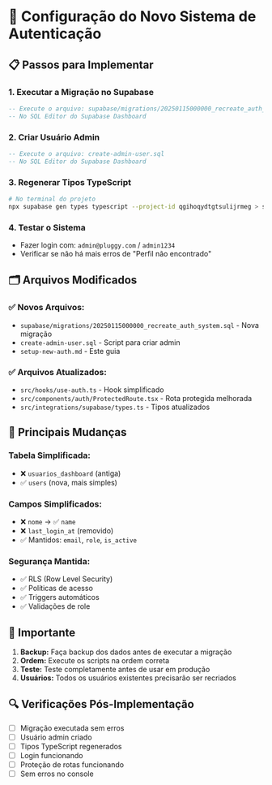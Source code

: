 # 🔐 Configuração do Novo Sistema de Autenticação

## 📋 Passos para Implementar

### 1. **Executar a Migração no Supabase**
```sql
-- Execute o arquivo: supabase/migrations/20250115000000_recreate_auth_system.sql
-- No SQL Editor do Supabase Dashboard
```

### 2. **Criar Usuário Admin**
```sql
-- Execute o arquivo: create-admin-user.sql
-- No SQL Editor do Supabase Dashboard
```

### 3. **Regenerar Tipos TypeScript**
```bash
# No terminal do projeto
npx supabase gen types typescript --project-id qgihoqydtgtsulijrmeg > src/integrations/supabase/types.ts
```

### 4. **Testar o Sistema**
- Fazer login com: `admin@pluggy.com` / `admin1234`
- Verificar se não há mais erros de "Perfil não encontrado"

## 🗂️ Arquivos Modificados

### ✅ **Novos Arquivos:**
- `supabase/migrations/20250115000000_recreate_auth_system.sql` - Nova migração
- `create-admin-user.sql` - Script para criar admin
- `setup-new-auth.md` - Este guia

### ✅ **Arquivos Atualizados:**
- `src/hooks/use-auth.ts` - Hook simplificado
- `src/components/auth/ProtectedRoute.tsx` - Rota protegida melhorada
- `src/integrations/supabase/types.ts` - Tipos atualizados

## 🔧 **Principais Mudanças**

### **Tabela Simplificada:**
- ❌ `usuarios_dashboard` (antiga)
- ✅ `users` (nova, mais simples)

### **Campos Simplificados:**
- ❌ `nome` → ✅ `name`
- ❌ `last_login_at` (removido)
- ✅ Mantidos: `email`, `role`, `is_active`

### **Segurança Mantida:**
- ✅ RLS (Row Level Security)
- ✅ Políticas de acesso
- ✅ Triggers automáticos
- ✅ Validações de role

## 🚨 **Importante**

1. **Backup:** Faça backup dos dados antes de executar a migração
2. **Ordem:** Execute os scripts na ordem correta
3. **Teste:** Teste completamente antes de usar em produção
4. **Usuários:** Todos os usuários existentes precisarão ser recriados

## 🔍 **Verificações Pós-Implementação**

- [ ] Migração executada sem erros
- [ ] Usuário admin criado
- [ ] Tipos TypeScript regenerados
- [ ] Login funcionando
- [ ] Proteção de rotas funcionando
- [ ] Sem erros no console
